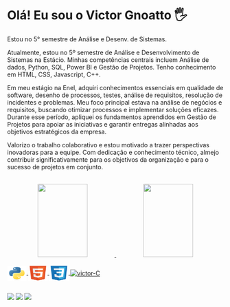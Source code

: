 # Olá! Eu sou o Victor Gnoatto 🖐️
<p>Estou no 5° semestre de Análise e Desenv. de Sistemas.</p>
<p>Atualmente, estou no 5º semestre de Análise e Desenvolvimento de Sistemas na Estácio. Minhas competências centrais incluem Análise de dados, Python, SQL, Power BI e Gestão de Projetos. Tenho conhecimento em HTML, CSS, Javascript, C++.

Em meu estágio na Enel, adquiri conhecimentos essenciais em qualidade de software, desenho de processos, testes, análise de requisitos, resolução de incidentes e problemas. Meu foco principal estava na análise de negócios e requisitos, buscando otimizar processos e implementar soluções eficazes. Durante esse período, apliquei os fundamentos aprendidos em Gestão de Projetos para apoiar as iniciativas e garantir entregas alinhadas aos objetivos estratégicos da empresa.

Valorizo o trabalho colaborativo e estou motivado a trazer perspectivas inovadoras para a equipe. Com dedicação e conhecimento técnico, almejo contribuir significativamente para os objetivos da organização e para o sucesso de projetos em conjunto.</p>

<br>
<div align="center">
  <a href="https://github.com/victorgnoatto">
  <img width="48%" height="170em" src="https://github-readme-stats.vercel.app/api?username=victorgnoatto&show_icons=true&theme=dracula&include_all_commits=true&count_private=true"/>
  <img width="48%" height="170em" src="https://github-readme-stats.vercel.app/api/top-langs/?username=victorgnoatto&layout=compact&langs_count=7&theme=dracula"/>
</div>
<div style="display: inline_block"><br>
  <img align="center" alt="victor-Python" height="35" width="45" src="https://raw.githubusercontent.com/devicons/devicon/master/icons/python/python-original.svg">
  <img align="center" alt="victor-HTML" height="35" width="45" src="https://raw.githubusercontent.com/devicons/devicon/master/icons/html5/html5-original.svg">
  <img align="center" alt="victor-CSS" height="35" width="45" src="https://raw.githubusercontent.com/devicons/devicon/master/icons/css3/css3-original.svg">
  <img align="center" alt="victor-C" height="35" width="45" src="https://cdn.jsdelivr.net/gh/devicons/devicon/icons/c/c-original.svg">

</div>
  
  ##
 
<div> 
  <a href="https://instagram.com/victorgnno" target="_blank"><img src="https://img.shields.io/badge/-Instagram-%23E4405F?style=for-the-badge&logo=instagram&logoColor=white" target="_blank"></a>
 	<a href = "mailto:victorgnoatto@outlook.com"><img src="https://img.shields.io/badge/Microsoft_Outlook-0078D4?style=for-the-badge&logo=microsoft-outlook&logoColor=white" target="_blank"></a>
  <a href="www.linkedin.com/in/victorgnoatto" target="_blank"><img src="https://img.shields.io/badge/-LinkedIn-%230077B5?style=for-the-badge&logo=linkedin&logoColor=white" target="_blank"></a> 
 
</div>
  
